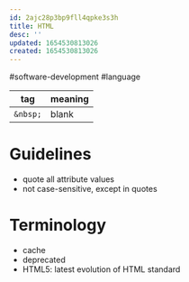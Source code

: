 ```yaml
---
id: 2ajc28p3bp9fll4qpke3s3h
title: HTML
desc: ''
updated: 1654530813026
created: 1654530813026
---
```

#software-development #language

| tag | meaning |
|---|---|
| `&nbsp;` | blank |

# Guidelines
- quote all attribute values
- not case-sensitive, except in quotes

# Terminology
- cache
- deprecated
- HTML5: latest evolution of HTML standard

